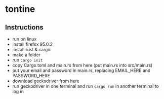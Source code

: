 # tontine

## Instructions

- run on linux
- install firefox 95.0.2
- install rust & cargo
- make a folder
- run `cargo init`
- copy Cargo.toml and main.rs from here (put main.rs into src/main.rs)
- put your email and password in main.rs, replacing EMAIL_HERE and PASSWORD_HERE
- download geckodriver from here
- run geckodriver in one terminal and run `cargo run` in another terminal to log in
